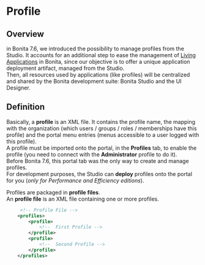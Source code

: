 # Profile

## Overview

in Bonita 7.6, we introduced the possibility to manage profiles from the Studio.
It accounts for an additional step to ease the management of [Living Applications](applications.md) in Bonita, since our objective is to offer a unique application deployment artifact, managed from the Studio.  
Then, all resources used by applications (like profiles) will be centralized and shared by the Bonita development suite: Bonita Studio and the UI Designer.

## Definition

Basically, a **profile** is an XML file. It contains the profile name, the mapping with the organization (which users / groups / roles / memberships have this profile) and the portal menu entries (menus accessible to a user logged with this profile).  
A profile must be imported onto the portal, in the **Profiles** tab, to enable the profile (you need to connect with the **Administrator** profile to do it).  
Before Bonita 7.6, this portal tab was the only way to create and manage profiles.  
For development purposes, the Studio can **deploy** profiles onto the portal for you (_only for Performance and Efficiency editions_).

Profiles are packaged in **profile files**.  
An **profile file** is an XML file containing one or more profiles.  
```xml
	 <!-- Profile File -->
    <profiles>
		<profile>
			<!--  First Profile -->
		</profile>
		<profile>
			<!--  Second Profile -->
		</profile>
	</profiles>
```


